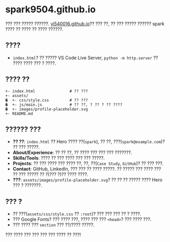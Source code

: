 # spark9504.github.io

??? ??? ????? ??????. [yl540016.github.io](https://yl540016.github.io/)?? ??? ??, ?? ??? ????? ?????? spark ???? ?? ???? ?? ???? ??????.

## ????

- `index.html`? ?? ????? VS Code Live Server, `python -m http.server` ?? ???? ???? ??? ? ????.

## ???? ??

```
+- index.html               # ?? ???
+- assets/
�  +- css/style.css         # ?? ???
�  +- js/main.js            # ?? ??, ? ?? ? ?? ????
�  +- images/profile-placeholder.svg
+- README.md
```

## ?????? ???

- **?? ??**: `index.html` ?? Hero ???? ??(`spark`), ?? ??, ???(`spark@example.com`)? ?? ??? ?????.
- **About/Experience**: ?? ?? ??, ?? ???? ??? ??? ??? ???????.
- **Skills/Tools**: ???? ?? ??? ???? ??? ??? ?????.
- **Projects**: ?? ??? ???? ??? ???? ??, ??, ??(`Case Study`, `GitHub`)? ?? ??? ???.
- **Contact**: GitHub, LinkedIn, ??? ??? ?? ???? ?????. ?? ????? ??? ???? ??? ?? ??? ????? ?? ?(??? ?)?? ???? ????.
- **???**: `assets/images/profile-placeholder.svg`? ?? ?? ?? ????? ???? Hero ??? ? ???????.

## ??? ?

- ?? ???(`assets/css/style.css` ?? `:root`)? ??? ??? ??? ?? ? ????.
- ??? Google Fonts? ??? ???? ???, ???? ??? ??? `<head>`? ??? ???? ???.
- ??? ???? ??? `section` ??? ??/???? ?????.

??? ???? ??? ??? ??? ??? ???? ?? ???!
